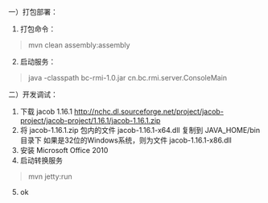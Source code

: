 一）打包部署：
1. 打包命令：
>mvn clean assembly:assembly

2. 启动服务：
>java -classpath bc-rmi-1.0.jar cn.bc.rmi.server.ConsoleMain

二）开发调试：
1. 下载 jacob 1.16.1
http://nchc.dl.sourceforge.net/project/jacob-project/jacob-project/1.16.1/jacob-1.16.1.zip
2. 将 jacob-1.16.1.zip 包内的文件 jacob-1.16.1-x64.dll 复制到 JAVA_HOME/bin 目录下
如果是32位的Windows系统，则为文件 jacob-1.16.1-x86.dll
3. 安装 Microsoft Office 2010
4. 启动转换服务
> mvn jetty:run
5. ok